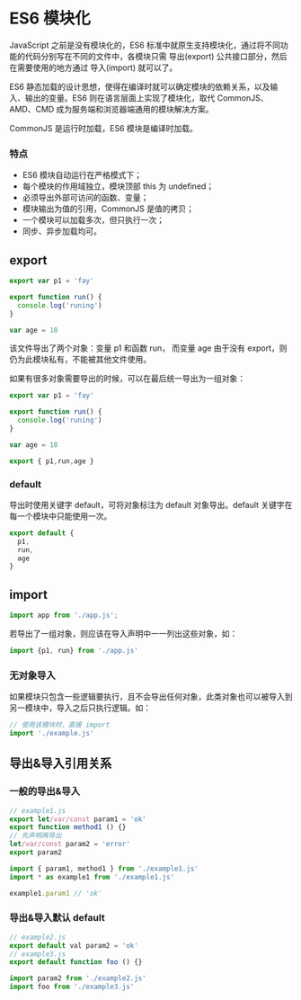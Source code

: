 # ES6 模块化
JavaScript 之前是没有模块化的，ES6 标准中就原生支持模块化，通过将不同功能的代码分别写在不同的文件中，各模块只需 导出(export) 公共接口部分，然后在需要使用的地方通过 导入(import) 就可以了。

ES6 静态加载的设计思想，使得在编译时就可以确定模块的依赖关系，以及输入、输出的变量。ES6 则在语言层面上实现了模块化，取代 CommonJS、AMD、CMD 成为服务端和浏览器端通用的模块解决方案。

CommonJS 是运行时加载，ES6 模块是编译时加载。

### 特点
* ES6 模块自动运行在严格模式下；
* 每个模块的作用域独立，模块顶部 this 为 undefined；
* 必须导出外部可访问的函数、变量；
* 模块输出为值的引用，CommonJS 是值的拷贝；
* 一个模块可以加载多次，但只执行一次；
* 同步、异步加载均可。

## export
``` js
export var p1 = 'fay'

export function run() {  
  console.log('runing')
}

var age = 18
```

该文件导出了两个对象：变量 p1 和函数 run， 而变量 age 由于没有 export，则仍为此模块私有，不能被其他文件使用。

如果有很多对象需要导出的时候，可以在最后统一导出为一组对象：

``` js
export var p1 = 'fay'

export function run() {  
  console.log('runing')
}

var age = 18

export { p1,run,age }
```

### default
导出时使用关键字 default，可将对象标注为 default 对象导出。default 关键字在每一个模块中只能使用一次。

``` js
export default {
  p1,
  run,
  age
}
```

## import
``` js
import app from './app.js'; 
```

若导出了一组对象，则应该在导入声明中一一列出这些对象，如：

``` js
import {p1, run} from './app.js'
```

### 无对象导入
如果模块只包含一些逻辑要执行，且不会导出任何对象，此类对象也可以被导入到另一模块中，导入之后只执行逻辑。如：

``` js
// 使用该模块时，直接 import
import './example.js'
```

## 导出&导入引用关系
### 一般的导出&导入
``` js
// example1.js
export let/var/const param1 = 'ok'
export function method1 () {}
// 先声明再导出 
let/var/const param2 = 'error'
export param2

import { param1, method1 } from './example1.js'
import * as example1 from './example1.js'

example1.param1 // 'ok'
```

### 导出&导入默认 default
``` js
// example2.js
export default val param2 = 'ok'
// example3.js
export default function foo () {}

import param2 from './example2.js'
import foo from './example3.js'
```

